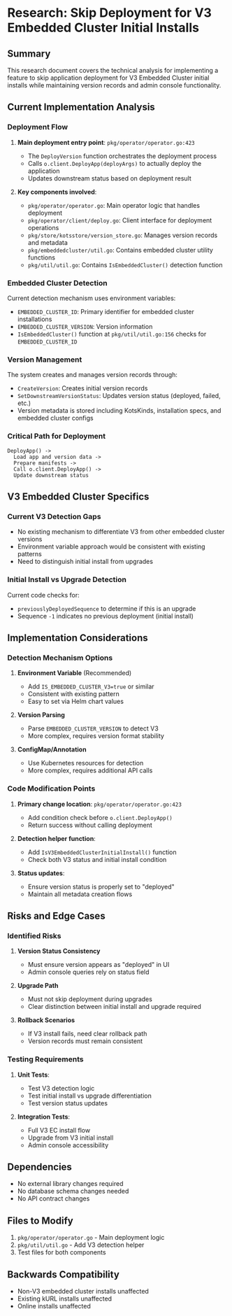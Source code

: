 # Research: Skip Deployment for V3 Embedded Cluster Initial Installs

## Summary
This research document covers the technical analysis for implementing a feature to skip application deployment for V3 Embedded Cluster initial installs while maintaining version records and admin console functionality.

## Current Implementation Analysis

### Deployment Flow
1. **Main deployment entry point**: `pkg/operator/operator.go:423`
   - The `DeployVersion` function orchestrates the deployment process
   - Calls `o.client.DeployApp(deployArgs)` to actually deploy the application
   - Updates downstream status based on deployment result

2. **Key components involved**:
   - `pkg/operator/operator.go`: Main operator logic that handles deployment
   - `pkg/operator/client/deploy.go`: Client interface for deployment operations
   - `pkg/store/kotsstore/version_store.go`: Manages version records and metadata
   - `pkg/embeddedcluster/util.go`: Contains embedded cluster utility functions
   - `pkg/util/util.go`: Contains `IsEmbeddedCluster()` detection function

### Embedded Cluster Detection
Current detection mechanism uses environment variables:
- `EMBEDDED_CLUSTER_ID`: Primary identifier for embedded cluster installations
- `EMBEDDED_CLUSTER_VERSION`: Version information
- `IsEmbeddedCluster()` function at `pkg/util/util.go:156` checks for `EMBEDDED_CLUSTER_ID`

### Version Management
The system creates and manages version records through:
- `CreateVersion`: Creates initial version records
- `SetDownstreamVersionStatus`: Updates version status (deployed, failed, etc.)
- Version metadata is stored including KotsKinds, installation specs, and embedded cluster configs

### Critical Path for Deployment
```
DeployApp() -> 
  Load app and version data ->
  Prepare manifests ->
  Call o.client.DeployApp() ->
  Update downstream status
```

## V3 Embedded Cluster Specifics

### Current V3 Detection Gaps
- No existing mechanism to differentiate V3 from other embedded cluster versions
- Environment variable approach would be consistent with existing patterns
- Need to distinguish initial install from upgrades

### Initial Install vs Upgrade Detection
Current code checks for:
- `previouslyDeployedSequence` to determine if this is an upgrade
- Sequence `-1` indicates no previous deployment (initial install)

## Implementation Considerations

### Detection Mechanism Options
1. **Environment Variable** (Recommended)
   - Add `IS_EMBEDDED_CLUSTER_V3=true` or similar
   - Consistent with existing pattern
   - Easy to set via Helm chart values

2. **Version Parsing**
   - Parse `EMBEDDED_CLUSTER_VERSION` to detect V3
   - More complex, requires version format stability

3. **ConfigMap/Annotation**
   - Use Kubernetes resources for detection
   - More complex, requires additional API calls

### Code Modification Points
1. **Primary change location**: `pkg/operator/operator.go:423`
   - Add condition check before `o.client.DeployApp()`
   - Return success without calling deployment

2. **Detection helper function**:
   - Add `IsV3EmbeddedClusterInitialInstall()` function
   - Check both V3 status and initial install condition

3. **Status updates**:
   - Ensure version status is properly set to "deployed"
   - Maintain all metadata creation flows

## Risks and Edge Cases

### Identified Risks
1. **Version Status Consistency**
   - Must ensure version appears as "deployed" in UI
   - Admin console queries rely on status field

2. **Upgrade Path**
   - Must not skip deployment during upgrades
   - Clear distinction between initial install and upgrade required

3. **Rollback Scenarios**
   - If V3 install fails, need clear rollback path
   - Version records must remain consistent

### Testing Requirements
1. **Unit Tests**:
   - Test V3 detection logic
   - Test initial install vs upgrade differentiation
   - Test version status updates

2. **Integration Tests**:
   - Full V3 EC install flow
   - Upgrade from V3 initial install
   - Admin console accessibility

## Dependencies
- No external library changes required
- No database schema changes needed
- No API contract changes

## Files to Modify
1. `pkg/operator/operator.go` - Main deployment logic
2. `pkg/util/util.go` - Add V3 detection helper
3. Test files for both components

## Backwards Compatibility
- Non-V3 embedded cluster installs unaffected
- Existing kURL installs unaffected
- Online installs unaffected